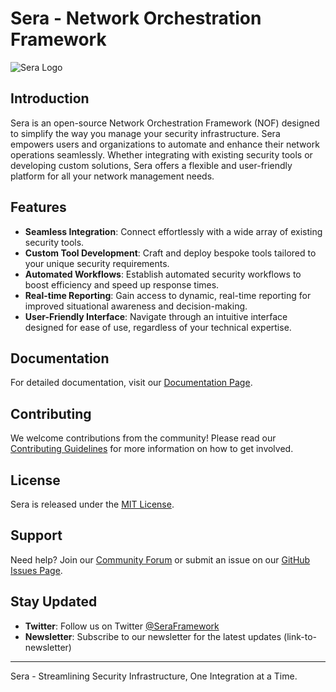 # Sera - Network Orchestration Framework

![Sera Logo](https://avatars.githubusercontent.com/u/146793058?s=88&v=4)

## Introduction

Sera is an open-source Network Orchestration Framework (NOF) designed to simplify the way you manage your security infrastructure. Sera empowers users and organizations to automate and enhance their network operations seamlessly. Whether integrating with existing security tools or developing custom solutions, Sera offers a flexible and user-friendly platform for all your network management needs.

## Features

- **Seamless Integration**: Connect effortlessly with a wide array of existing security tools.
- **Custom Tool Development**: Craft and deploy bespoke tools tailored to your unique security requirements.
- **Automated Workflows**: Establish automated security workflows to boost efficiency and speed up response times.
- **Real-time Reporting**: Gain access to dynamic, real-time reporting for improved situational awareness and decision-making.
- **User-Friendly Interface**: Navigate through an intuitive interface designed for ease of use, regardless of your technical expertise.

## Documentation

For detailed documentation, visit our [Documentation Page](link-to-documentation).

## Contributing

We welcome contributions from the community! Please read our [Contributing Guidelines](link-to-contributing-guidelines) for more information on how to get involved.

## License

Sera is released under the [MIT License](link-to-license).

## Support

Need help? Join our [Community Forum](link-to-forum) or submit an issue on our [GitHub Issues Page](link-to-issues).

## Stay Updated

- **Twitter**: Follow us on Twitter [@SeraFramework](link-to-twitter)
- **Newsletter**: Subscribe to our newsletter for the latest updates (link-to-newsletter)

---

Sera - Streamlining Security Infrastructure, One Integration at a Time.
